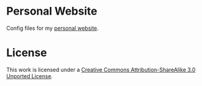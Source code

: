 # Personal Website
Config files for my [personal website](https://arnavsm.github.io).


# License

This work is licensed under a [Creative Commons Attribution-ShareAlike 3.0 Unported License](http://creativecommons.org/licenses/by-sa/3.0/).



